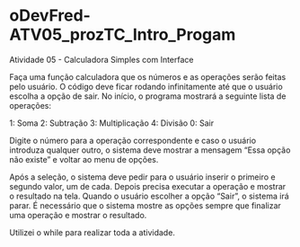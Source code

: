 # oDevFred-ATV05_prozTC_Intro_Progam

Atividade 05 - Calculadora Simples com Interface

Faça uma função calculadora que os números e as operações serão feitas pelo usuário. 
O código deve ficar rodando infinitamente até que o usuário escolha a opção de sair. No início, o programa mostrará a seguinte lista de operações:

1: Soma
2: Subtração
3: Multiplicação
4: Divisão
0: Sair

Digite o número para a operação correspondente e caso o usuário introduza qualquer outro, o sistema deve mostrar a mensagem “Essa opção não existe” e voltar ao menu de opções.

Após a seleção, o sistema deve pedir para o usuário inserir o primeiro e segundo valor, um de cada. 
Depois precisa executar a operação e mostrar o resultado na tela. Quando o usuário escolher a opção “Sair”, o sistema irá parar.
É necessário que o sistema mostre as opções sempre que finalizar uma operação e mostrar o resultado. 

Utilizei o while para realizar toda a atividade.
